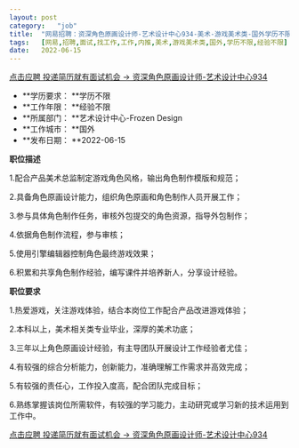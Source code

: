 ```yaml
---
layout:	post
category:	"job"
title:	"网易招聘：资深角色原画设计师-艺术设计中心934-美术-游戏美术类-国外学历不限经验不限"
tags:	[网易,招聘,面试,找工作,工作,内推,美术,游戏美术类,国外,学历不限,经验不限]
date:	2022-06-15
---
```


[点击应聘 投递简历就有面试机会 ->  资深角色原画设计师-艺术设计中心934](http://mobile.bole.netease.com/bole/boleDetail?id=32116&employeeId=346f03c3cda5f04c&key=all)



- **学历要求： **学历不限
- **工作年限： **经验不限
- **所属部门： **艺术设计中心-Frozen Design
- **工作城市： **国外
- **发布日期： **2022-06-15



**职位描述**

1.配合产品美术总监制定游戏角色风格，输出角色制作模版和规范；

2.具备角色原画设计能力，组织角色原画和角色制作人员开展工作；

3.参与具体角色制作任务，审核外包提交的角色资源，指导外包制作；

4.依据角色制作流程，参与审核；

5.使用引擎编辑器控制角色最终游戏效果；

6.积累和共享角色制作经验，编写课件并培养新人，分享设计经验。





**职位要求**

1.热爱游戏，关注游戏体验，结合本岗位工作配合产品改进游戏体验；

2.本科以上，美术相关类专业毕业，深厚的美术功底；

3.三年以上角色原画设计经验，有主导团队开展设计工作经验者尤佳；

4.有较强的综合分析能力，创新能力，准确理解工作需求并高效完成；

5.有较强的责任心，工作投入度高，配合团队完成目标；

6.熟练掌握该岗位所需软件，有较强的学习能力，主动研究或学习新的技术运用到工作中。



[点击应聘 投递简历就有面试机会 ->  资深角色原画设计师-艺术设计中心934](http://mobile.bole.netease.com/bole/boleDetail?id=32116&employeeId=346f03c3cda5f04c&key=all)